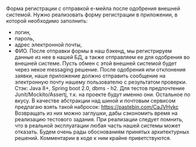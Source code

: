 Форма регистрации с отправкой е-мейла после одобрения внешней системой.
Нужно реализовать форму регистрации в приложении, в которой необходимо заполнить:
- логин,
- пароль,
- адрес электронной почты,
- ФИО.
После отправки формы в наш бэкенд, мы регистрируем данные из нее в нашей БД, а также отправляем
ее для одобрения во внешней системе.
Пусть обмен с этой внешней системой будет через некое messaging решение. После одобрения или
отклонения заявки, наше приложение должно отправить сообщение на электронную почту нашему
пользователю с результатом проверки.
Стэк: Java 8+, Spring boot 2.0, dbms - h2. Для тестов предпочтение Junit/Mockito/Assertj, т.к. на
проекте будут именно они. Остальное по вкусу.
В качестве абстракции над шиной и почтовым сервисом предлагаю взять такой набросок:
https://pastebin.com/CaJVHykc
Возвращать из них можно заглушки, дабы сэкономить время на реализацию тестового задания.
При реализации следует помнить, что в реальной эксплуатации любая часть нашей системы может отказать.
Будем очень рады обоснованиям принятых архитектурных решений. Комментарии в коде к ним крайне приветствуются.

